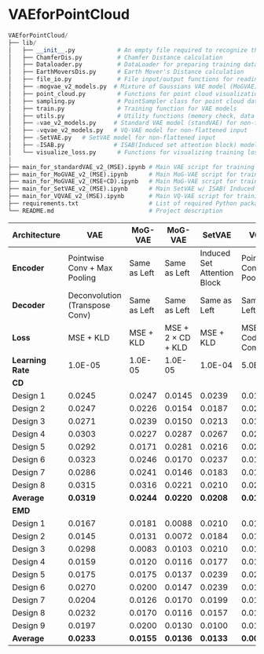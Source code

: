 # VAEforPointCloud

~~~py
VAEforPointCloud/
├── lib/
│   ├── __init__.py            # An empty file required to recognize this directory as a module
│   ├── ChamferDis.py          # Chamfer Distance calculation
│   ├── Dataloader.py          # DataLoader for preparing training data
│   ├── EarthMoversDis.py      # Earth Mover's Distance calculation
│   ├── file_io.py             # File input/output functions for reading OFF files
│   ├── ☆mogvae_v2_models.py  # Mixture of Gaussians VAE model (MoGVAE) for non-flattened input
│   ├── point_cloud.py         # Functions for point cloud visualization and rotation
│   ├── sampling.py            # PointSampler class for point cloud data
│   ├── train.py               # Training function for VAE models
│   ├── utils.py               # Utility functions (memory check, data handling)
│   ├── ☆vae_v2_models.py     # Standard VAE model (standVAE) for non-flattened input
│   ├── ☆vqvae_v2_models.py   # VQ-VAE model for non-flattened input
│   ├── ☆SetVAE.py   # SetVAE model for non-flattened input
│   ├── ☆ISAB.py              # ISAB(Induced set attention block) model for non-flattened input
│   └── visualize_loss.py      # Functions for visualizing training loss and results
|
├── main_for_standardVAE_v2_(MSE).ipynb # Main VAE script for training and evaluation ( Loss function MSE + KL_D ) for non-flattened input
├── main_for_MoGVAE_v2_(MSE).ipynb      # Main MoG-VAE script for training and evaluation ( Loss function MSE + KL_D ) for non-flattened input
├── main_for_MoGVAE_v2_(MSE+CD).ipynb   # Main MoG-VAE script for training and evaluation ( Loss function MSE + CD+ KL_D ) for non-flattened input
├── main_for_SetVAE_v2_(MSE).ipynb      # Main SetVAE w/ ISAB( Induced set attention block) script for training and evaluation ( Loss function MSE + KL_D ) for non-flattened input
├── main_for_VQVAE_v2_(MSE).ipynb       # Main VQ-VAE script for training and evaluation ( Loss function MSE ) for non-flattened input
├── requirements.txt                    # List of required Python packages
└── README.md                           # Project description

~~~


| Architecture | VAE | MoG-VAE | MoG-VAE | SetVAE | VQ-VAE |
|-------------|--------------------------|------------------|--------------------|-------------------------------|---------------------------|
| **Encoder** | Pointwise Conv + Max Pooling | Same as Left | Same as Left | Induced Set Attention Block | Pointwise Conv + Max Pooling |
| **Decoder** | Deconvolution (Transpose Conv) | Same as Left | Same as Left | Same as Left | Same as Left |
| **Loss**    | MSE + KLD | MSE + KLD | MSE + 2 × CD + KLD | MSE + KLD | MSE + Codebook + Commitment |
| **Learning Rate** | 1.0E-05 | 1.0E-05 | 1.0E-05 | 1.0E-04 | 5.0E-05 | 1.0E-03 |
| **CD** |  |  |  |  |  |
| Design 1 | 0.0245 | 0.0247 | 0.0145 | 0.0239 | 0.0188 |
| Design 2 | 0.0247 | 0.0226 | 0.0154 | 0.0187 | 0.0208 |
| Design 3 | 0.0271 | 0.0239 | 0.0150 | 0.0213 | 0.0188 |
| Design 4 | 0.0303 | 0.0227 | 0.0287 | 0.0267 | 0.0216 |
| Design 5 | 0.0292 | 0.0171 | 0.0281 | 0.0216 | 0.0223 |
| Design 6 | 0.0323 | 0.0246 | 0.0170 | 0.0237 | 0.0171 |
| Design 7 | 0.0286 | 0.0241 | 0.0146 | 0.0183 | 0.0177 |
| Design 8 | 0.0315 | 0.0316 | 0.0221 | 0.0210 | 0.0258 |
| **Average** | **0.0319** | **0.0244** | **0.0220** | **0.0208** | **0.0160** |
| **EMD** |  |  |  |  |  |
| Design 1 | 0.0167 | 0.0181 | 0.0088 | 0.0210 | 0.0135 |
| Design 2 | 0.0145 | 0.0131 | 0.0072 | 0.0184 | 0.0116 |
| Design 3 | 0.0298 | 0.0083 | 0.0103 | 0.0210 | 0.0136 |
| Design 4 | 0.0159 | 0.0120 | 0.0116 | 0.0177 | 0.0151 |
| Design 5 | 0.0175 | 0.0175 | 0.0137 | 0.0239 | 0.0239 |
| Design 6 | 0.0270 | 0.0200 | 0.0147 | 0.0239 | 0.0170 |
| Design 7 | 0.0204 | 0.0126 | 0.0170 | 0.0199 | 0.0147 |
| Design 8 | 0.0232 | 0.0170 | 0.0116 | 0.0157 | 0.0157 |
| Design 9 | 0.0197 | 0.0200 | 0.0130 | 0.0100 | 0.0175 |
| **Average** | **0.0233** | **0.0155** | **0.0136** | **0.0133** | **0.0093** |

